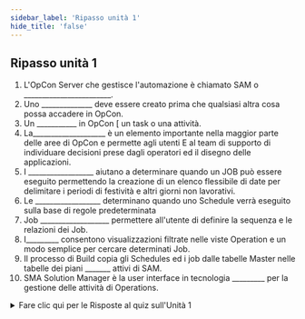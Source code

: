 ```yaml
---
sidebar_label: 'Ripasso unità 1'
hide_title: 'false'
---
```


## Ripasso unità 1

1. L'OpCon Server che gestisce l'automazione è chiamato SAM o ________________________.
2. Uno ______________ deve essere creato prima che qualsiasi altra cosa possa accadere in OpCon.
3. Un ___________ in OpCon [ un task o una attività.
4. La____________________ è un elemento importante nella maggior parte delle aree di OpCon e permette agli utenti E al team di supporto di individuare decisioni prese dagli operatori ed il disegno delle applicazioni.
5. I __________________ aiutano a determinare quando un JOB può essere eseguito permettendo la creazione di un elenco flessibile di date per delimitare i periodi di festività e altri giorni non lavorativi.
6. Le __________________ determinano quando uno Schedule verrà eseguito sulla base di regole predeterminata
7. Job ___________________ permettere all'utente di definire la sequenza e le relazioni dei Job.
8. I_________ consentono visualizzazioni filtrate nelle viste Operation e un modo semplice per cercare determinati Job.
9. Il processo di Build copia gli Schedules ed i job dalle tabelle Master nelle tabelle dei piani _______ attivi di SAM.
10. SMA Solution Manager è la user interface in tecnologia _________ per la gestione delle attività di Operations.

<details>

<summary>Fare clic qui per le Risposte al quiz sull'Unità 1</summary>

1. SCHEDULE ACTIVITY MONITOR
2. SCHEDULE
3. JOB
4. DOCUMENTAZIONE
5. CALENDARi
6. FREQUENZE
7. DEPENDENZE
8. TAGS
9. GIORNALIERI
10. WEB

</details>

